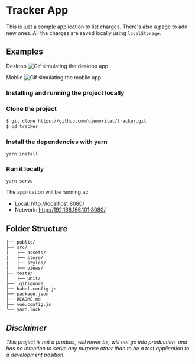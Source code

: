 # Tracker App

This is just a somple application to list charges. There's also a page to add new ones. All the charges are saved locally using `localStorage`.

## Examples


Desktop
![Gif simulating the desktop app](https://ibb.co/fNFTW8)

Mobile
![Gif simulating the mobile app](https://ibb.co/gNbfdo)

### Installing and running the project locally

### Clone the project

```sh
$ git clone https://github.com/diemoritat/tracker.git
$ cd tracker
```

### Install the dependencies with yarn

```
yarn install
```

### Run it locally

```
yarn serve
```

The application will be running at:
  - Local:   http://localhost:8080/
  - Network: http://192.168.166.101:8080/


## Folder Structure

	├── public/	
	├── src/
	|   ├── assets/
	|   ├── store/
	|   ├── styles/	
	|   ├── views/
	├── tests/	
	|   ├── unit/
	├── .gitignore
	├── babel.config.js
	├── package.json
	├── README.md
	├── vue.config.js
	└── yarn.lock


## *Disclaimer*

*This project is not a product, will never be, will not go into production, and has no intention to serve any purpose other than to be a test application to a development position.*